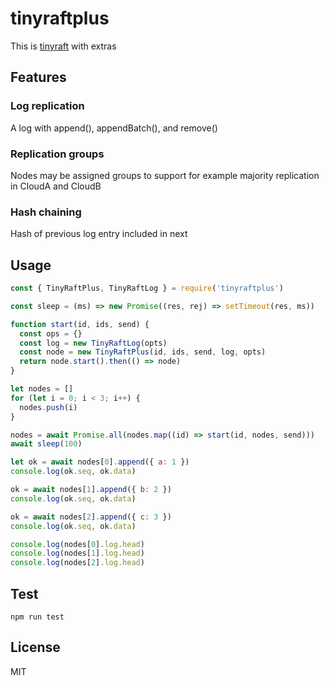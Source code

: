 # tinyraftplus
This is [tinyraft](https://www.npmjs.com/package/tinyraft) with extras

## Features
### Log replication
A log with append(), appendBatch(), and remove()

### Replication groups
Nodes may be assigned groups to support for example majority replication in CloudA and CloudB

### Hash chaining
Hash of previous log entry included in next

## Usage
```js
const { TinyRaftPlus, TinyRaftLog } = require('tinyraftplus')

const sleep = (ms) => new Promise((res, rej) => setTimeout(res, ms))

function start(id, ids, send) {
  const ops = {}
  const log = new TinyRaftLog(opts)
  const node = new TinyRaftPlus(id, ids, send, log, opts)
  return node.start().then(() => node)
}

let nodes = []
for (let i = 0; i < 3; i++) {
  nodes.push(i)
}

nodes = await Promise.all(nodes.map((id) => start(id, nodes, send)))
await sleep(100)

let ok = await nodes[0].append({ a: 1 })
console.log(ok.seq, ok.data)

ok = await nodes[1].append({ b: 2 })
console.log(ok.seq, ok.data)

ok = await nodes[2].append({ c: 3 })
console.log(ok.seq, ok.data)

console.log(nodes[0].log.head)
console.log(nodes[1].log.head)
console.log(nodes[2].log.head)
```

## Test
```
npm run test
```

## License
MIT
